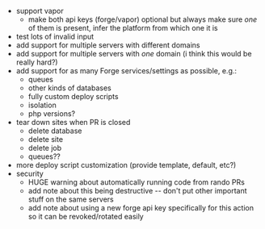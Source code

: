 - support vapor
    - make both api keys (forge/vapor) optional but always make sure _one_ of them is present, infer the platform from which one it is
- test lots of invalid input
- add support for multiple servers with different domains
- add support for multiple servers with _one_ domain (i think this would be really hard?)
- add support for as many Forge services/settings as possible, e.g.:
    - queues
    - other kinds of databases
    - fully custom deploy scripts
    - isolation
    - php versions?
- tear down sites when PR is closed
    - delete database
    - delete site
    - delete job
    - queues??
- more deploy script customization (provide template, default, etc?)
- security
    - HUGE warning about automatically running code from rando PRs
    - add note about this being destructive -- don't put other important stuff on the same servers
    - add note about using a new forge api key specifically for this action so it can be revoked/rotated easily
